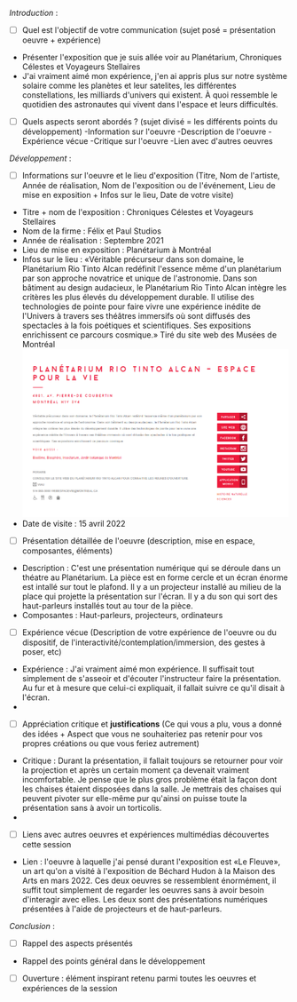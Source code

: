 *Introduction* :
- [ ] Quel est l'objectif de votre communication (sujet posé = présentation oeuvre + expérience)
- Présenter l'exposition que je suis allée voir au Planétarium, Chroniques Célestes et Voyageurs Stellaires
- J'ai vraiment aimé mon expérience, j'en ai appris plus sur notre système solaire comme les planètes et leur satelites, les différentes constellations, les milliards     d'univers qui existent. À quoi ressemble le quotidien des astronautes qui vivent dans l'espace et leurs difficultés.
- [ ] Quels aspects seront abordés ? (sujet divisé = les différents points du développement)
-Information sur l'oeuvre
-Description de l'oeuvre
-Expérience vécue
-Critique sur l'oeuvre
-Lien avec d'autres oeuvres

*Développement* :
- [ ] Informations sur l'oeuvre et le lieu d'exposition (Titre, Nom de l'artiste, Année de réalisation, Nom de l'exposition ou de l'événement, Lieu de mise en exposition + Infos sur le lieu, Date de votre visite)
- Titre + nom de l'exposition : Chroniques Célestes et Voyageurs Stellaires
- Nom de la firme : Félix et Paul Studios
- Année de réalisation : Septembre 2021
- Lieu de mise en exposition : Planétarium à Montréal
- Infos sur le lieu : «Véritable précurseur dans son domaine, le Planétarium Rio Tinto Alcan redéfinit l'essence même d'un planétarium par son approche novatrice et     unique de l'astronomie. Dans son bâtiment au design audacieux, le Planétarium Rio Tinto Alcan intègre les critères les plus élevés du développement durable. Il utilise des technologies de pointe pour faire vivre une expérience inédite de l'Univers à travers ses théâtres immersifs où sont diffusés des spectacles à la fois poétiques et scientifiques. Ses expositions enrichissent ce parcours cosmique.» Tiré du site web des Musées de Montréal
![Infos](medias/infos_planetarium.PNG)
- Date de visite : 15 avril 2022

- [ ] Présentation détaillée de l'oeuvre (description, mise en espace, composantes, éléments)
- Description : C'est une présentation numérique qui se déroule dans un théatre au Planétarium. La pièce est en forme cercle et un écran énorme est intallé sur tout le plafond. Il y a un projecteur installé au milieu de la place qui projette la présentation sur l'écran. Il y a du son qui sort des haut-parleurs installés tout au tour de la pièce.
- Composantes : Haut-parleurs, projecteurs, ordinateurs

- [ ] Expérience vécue (Description de votre expérience de l'oeuvre ou du dispositif, de l'interactivité/contemplation/immersion, des gestes à poser, etc)
- Expérience : J'ai vraiment aimé mon expérience. Il suffisait tout simplement de s'asseoir et d'écouter l'instructeur faire la présentation. Au fur et à mesure que    celui-ci expliquait, il fallait suivre ce qu'il disait à l'écran.
-
- [ ] Appréciation critique et **justifications** (Ce qui vous a plu, vous a donné des idées + Aspect que vous ne souhaiteriez pas retenir pour vos propres créations ou que vous feriez autrement)
- Critique : Durant la présentation, il fallait toujours se retourner pour voir la projection et après un certain moment ça devenait vraiment incomfortable. Je pense que le plus gros problème était la façon dont les chaises étaient disposées dans la salle. Je mettrais des chaises qui peuvent pivoter sur elle-même pur qu'ainsi on puisse toute la présentation sans à avoir un torticolis.
- 
-  [ ] Liens avec autres oeuvres et expériences multimédias découvertes cette session
- Lien : l'oeuvre à laquelle j'ai pensé durant l'exposition est «Le Fleuve», un art qu'on a visité à l'exposition de Béchard Hudon à la Maison des Arts en mars 2022. Ces deux oeuvres se ressemblent énormément, il suffit tout simplement de regarder les oeuvres sans à avoir besoin d'interagir avec elles. Les deux sont des présentations numériques présentées à l'aide de projecteurs et de haut-parleurs.

*Conclusion* :
- [ ] Rappel des aspects présentés
- Rappel des points général dans le développement
- [ ] Ouverture : élément inspirant retenu parmi toutes les oeuvres et expériences de la session
